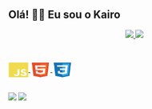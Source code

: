 ## Olá! 👋🏼 Eu sou o Kairo 

<div align="center">
  <a href="https://github.com/kairo36">
  <img height="180em" src="https://github-readme-stats.vercel.app/api?username=kairo36&show_icons=true&theme=dracula&include_all_commits=true&count_private=true"/>
  <img height="180em" src="https://github-readme-stats.vercel.app/api/top-langs/?username=kairo36&layout=compact&langs_count=7&theme=dracula"/>
</div>

##

<div style="display: inline_block"><br>
  <img align="center" alt="kairo-Js" height="30" width="40" src="https://raw.githubusercontent.com/devicons/devicon/master/icons/javascript/javascript-plain.svg">
  <img align="center" alt="kairo-HTML" height="30" width="40" src="https://raw.githubusercontent.com/devicons/devicon/master/icons/html5/html5-original.svg">
  <img align="center" alt="kairo-CSS" height="30" width="40" src="https://raw.githubusercontent.com/devicons/devicon/master/icons/css3/css3-original.svg">
</div>

##

<div>
    
  <a href = "mailto: kairogabriel36@gmail.com "><img src="https://img.shields.io/badge/-Gmail-%23333?style=for-the-badge&logo=gmail&logoColor=white" target="_blank"></a>
  <a href="https://www.linkedin.com/in/kairo-reis-53918b227 " target="_blank"><img src="https://img.shields.io/badge/-LinkedIn-%230077B5?style=for-the-badge&logo=linkedin&logoColor=white" target="_blank"></a>

</div>

